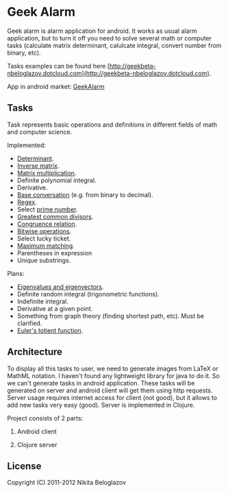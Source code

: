 # Geek Alarm

Geek alarm is alarm application for android. It works as usual alarm application, but to turn it off you need to solve several math or computer tasks (calculate matrix determinant, calulcate integral, convert number from binary, etc).

Tasks examples can be found here [http://geekbeta-nbeloglazov.dotcloud.com](http://geekbeta-nbeloglazov.dotcloud.com).

App in android market: [GeekAlarm](http://market.android.com/details?id=com.geek_alarm.android)

## Tasks

Task represents basic operations and definitions in different fields of math and computer science.

Implemented:

* [Determinant](http://en.wikipedia.org/wiki/Determinant).
* [Inverse matrix](http://en.wikipedia.org/wiki/Inverse_matrix).
* [Matrix multiplication](http://en.wikipedia.org/wiki/Matrix_multiplication).
* Definite polynomial integral.
* Derivative.
* [Base conversation](http://en.wikipedia.org/wiki/Base_conversion#Base_conversion) (e.g. from binary to decimal).
* [Regex](http://en.wikipedia.org/wiki/Regex).
* Select [prime number](http://en.wikipedia.org/wiki/Prime_number).
* [Greatest common divisors](http://en.wikipedia.org/wiki/Greatest_common_divisor).
* [Congruence relation](http://en.wikipedia.org/wiki/Modular_arithmetic).
* [Bitwise operations](http://en.wikipedia.org/wiki/Bitwise_operation).
* Select lucky ticket.
* [Maximum matching][matching].
* Parentheses in expression
* Unique substrings.

Plans:

* [Eigenvalues and eigenvectors](http://en.wikipedia.org/wiki/Eigenvalue,_eigenvector_and_eigenspace).
* Definite random integral (trigonometric functions).
* Indefinite integral.
* Derivative at a given point.
* Something from graph theory (finding shortest path, etc). Must be clarified.
* [Euler's totient function](http://en.wikipedia.org/wiki/Euler%27s_totient_function).

## Architecture

To display all this tasks to user, we need to generate images from LaTeX or MathML notation. I haven't found any lightweight library for java to do it. So we can't generate tasks in android application. These tasks will be generated on server and android client will get them using http requests. Server usage requires internet access for client (not good), but it allows to add new tasks very easy (good). Server is implemented in Clojure.

Project consists of 2 parts:

 1. Android client

 2. Clojure server

## License

Copyright (C) 2011-2012 Nikita Beloglazov

[matching]: http://en.wikipedia.org/wiki/Matching_(graph_theory)